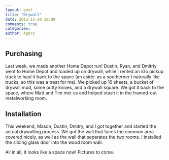 ```yaml
---
layout: post
title: "Drywall"
date: 2013-11-20 19:09
comments: true
categories: 
author: Agocs
---
```


Purchasing
----------

Last week, we made another Home Depot run! Dustin, Ryan, and Dmitriy went to Home Depot and loaded up on drywall, while I rented an iGo pickup truck to haul it back to the space (an aside: as a southerner I naturally like trucks, so this was a treat for me). We picked up 16 sheets, a bucket of drywall mud, some putty knives, and a drywall square. We got it back to the space, where Matt and Tim met us and helped stash it in the framed-out metalworking room. 

Installation
------------

This weekend, Mason, Dustin, Dmitry, and I got together and started the actual drywalling process. We got the wall that faces the common area covered nicely, as well as the wall that separates the two rooms. I installed the sliding glass door into the wood room wall.

All in all, it looks like a space now! Pictures to come.
